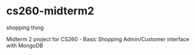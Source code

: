 # cs260-midterm2
shopping thing

Midterm 2 project for CS260 - Basic Shopping Admin/Customer interface with MongoDB

